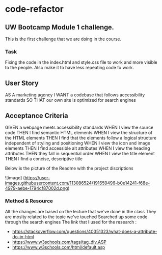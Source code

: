 # code-refactor

## UW Bootcamp Module 1 challenge. 

This is the first challenge that we are doing in the course. 

### Task 

Fixing the code in the index.html and style.css file to work and more visible to the people. 
Also make it to have less repeating code to work. 

## User Story 

AS A marketing agency
I WANT a codebase that follows accessibility standards
SO THAT our own site is optimized for search engines

## Acceptance Criteria 

GIVEN a webpage meets accessibility standards
WHEN I view the source code
THEN I find semantic HTML elements
WHEN I view the structure of the HTML elements
THEN I find that the elements follow a logical structure independent of styling and positioning
WHEN I view the icon and image elements
THEN I find accessible alt attributes
WHEN I view the heading attributes
THEN they fall in sequential order
WHEN I view the title element
THEN I find a concise, descriptive title

Below is the picture of the Readme with the project discriptions

![image]
(https://user-images.githubusercontent.com/113086524/191659496-b0e14241-f68e-4979-aebe-1794cf87002d.png)


### Method & Resource

All the changes are based on the lecture that we've done in the class
They are moslty related to the topic we've touched
Searched up some code through the search engines
The link that I used for the research : 
* https://stackoverflow.com/questions/40351323/what-does-a-attribute-do-in-html
* https://www.w3schools.com/tags/tag_div.ASP
* https://www.w3schools.com/html/default.asp

